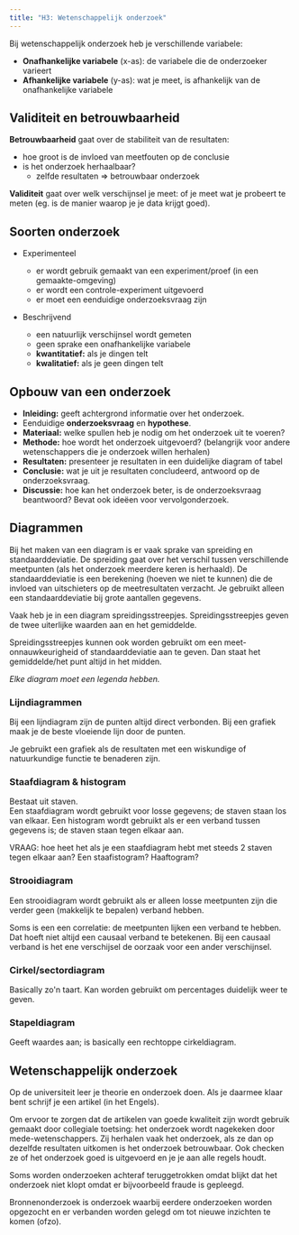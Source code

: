 ```yaml
---
title: "H3: Wetenschappelijk onderzoek"
---
```


Bij wetenschappelijk onderzoek heb je verschillende variabele:

- **Onafhankelijke variabele** (x-as): de variabele die de onderzoeker varieert
- **Afhankelijke variabele** (y-as): wat je meet, is afhankelijk van de onafhankelijke variabele

## Validiteit en betrouwbaarheid

**Betrouwbaarheid** gaat over de stabiliteit van de resultaten:

- hoe groot is de invloed van meetfouten op de conclusie
- is het onderzoek herhaalbaar?
  - zelfde resultaten ⇒ betrouwbaar onderzoek

**Validiteit** gaat over welk verschijnsel je meet: of je meet wat je probeert te meten (eg. is de manier waarop je je data krijgt goed).

## Soorten onderzoek

- Experimenteel

  - er wordt gebruik gemaakt van een experiment/proef (in een gemaakte-omgeving)
  - er wordt een controle-experiment uitgevoerd
  - er moet een eenduidige onderzoeksvraag zijn

- Beschrijvend
  - een natuurlijk verschijnsel wordt gemeten
  - geen sprake een onafhankelijke variabele
  - **kwantitatief:** als je dingen telt
  - **kwalitatief:** als je geen dingen telt

## Opbouw van een onderzoek

- **Inleiding:** geeft achtergrond informatie over het onderzoek.
- Eenduidige **onderzoeksvraag** en **hypothese**.
- **Materiaal:** welke spullen heb je nodig om het onderzoek uit te voeren?
- **Methode:** hoe wordt het onderzoek uitgevoerd? (belangrijk voor andere wetenschappers die je onderzoek willen herhalen)
- **Resultaten:** presenteer je resultaten in een duidelijke diagram of tabel
- **Conclusie:** wat je uit je resultaten concludeerd, antwoord op de onderzoeksvraag.
- **Discussie:** hoe kan het onderzoek beter, is de onderzoeksvraag beantwoord? Bevat ook ideëen voor vervolgonderzoek.

## Diagrammen

Bij het maken van een diagram is er vaak sprake van spreiding en standaarddeviatie. De spreiding gaat over het verschil tussen verschillende meetpunten (als het onderzoek meerdere keren is herhaald). De standaarddeviatie is een berekening (hoeven we niet te kunnen) die de invloed van uitschieters op de meetresultaten verzacht. Je gebruikt alleen een standaarddeviatie bij grote aantallen gegevens.

Vaak heb je in een diagram spreidingsstreepjes. Spreidingsstreepjes geven de twee uiterlijke waarden aan en het gemiddelde.

Spreidingsstreepjes kunnen ook worden gebruikt om een meet-onnauwkeurigheid of standaarddeviatie aan te geven. Dan staat het gemiddelde/het punt altijd in het midden.

_Elke diagram moet een legenda hebben._

### Lijndiagrammen

Bij een lijndiagram zijn de punten altijd direct verbonden. Bij een grafiek maak je de beste vloeiende lijn door de punten.

Je gebruikt een grafiek als de resultaten met een wiskundige of natuurkundige functie te benaderen zijn.

### Staafdiagram & histogram

Bestaat uit staven.  
Een staafdiagram wordt gebruikt voor losse gegevens; de staven staan los van elkaar. Een histogram wordt gebruikt als er een verband tussen gegevens is; de staven staan tegen elkaar aan.

VRAAG: hoe heet het als je een staafdiagram hebt met steeds 2 staven tegen elkaar aan? Een staafistogram? Haaftogram?

### Strooidiagram

Een strooidiagram wordt gebruikt als er alleen losse meetpunten zijn die verder geen (makkelijk te bepalen) verband hebben.

Soms is een een correlatie: de meetpunten lijken een verband te hebben. Dat hoeft niet altijd een causaal verband te betekenen. Bij een causaal verband is het ene verschijsel de oorzaak voor een ander verschijnsel.

### Cirkel/sectordiagram

Basically zo'n taart. Kan worden gebruikt om percentages duidelijk weer te geven.

### Stapeldiagram

Geeft waardes aan; is basically een rechtoppe cirkeldiagram.

## Wetenschappelijk onderzoek

Op de universiteit leer je theorie en onderzoek doen. Als je daarmee klaar bent schrijf je een artikel (in het Engels).

Om ervoor te zorgen dat de artikelen van goede kwaliteit zijn wordt gebruik gemaakt door collegiale toetsing: het onderzoek wordt nagekeken door mede-wetenschappers. Zij herhalen vaak het onderzoek, als ze dan op dezelfde resultaten uitkomen is het onderzoek betrouwbaar. Ook checken ze of het onderzoek goed is uitgevoerd en je je aan alle regels houdt.

Soms worden onderzoeken achteraf teruggetrokken omdat blijkt dat het onderzoek niet klopt omdat er bijvoorbeeld fraude is gepleegd.

Bronnenonderzoek is onderzoek waarbij eerdere onderzoeken worden opgezocht en er verbanden worden gelegd om tot nieuwe inzichten te komen (ofzo).
